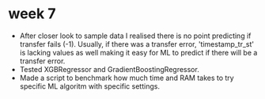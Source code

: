 # week 7
- After closer look to sample data I realised there is no point predicting if transfer fails (-1). Usually, if there was a transfer error, 'timestamp_tr_st' is lacking values as well making it easy for ML to predict if there will be a transfer error.   
- Tested XGBRegressor and GradientBoostingRegressor.
- Made a script to benchmark how much time and RAM takes to try specific ML algoritm with specific settings.